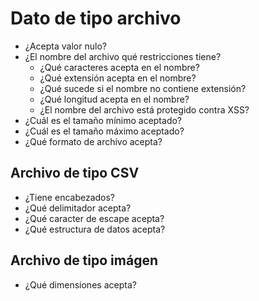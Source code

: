 <h1 id="file-data">Dato de tipo archivo</h1>

- ¿Acepta valor nulo?
- ¿El nombre del archivo qué restricciones tiene?
    - ¿Qué caracteres acepta en el nombre?
    - ¿Qué extensión acepta en el nombre?
    - ¿Qué sucede si el nombre no contiene extensión?
    - ¿Qué longitud acepta en el nombre?
    - ¿El nombre del archivo está protegido contra XSS?
- ¿Cuál es el tamaño mínimo aceptado?
- ¿Cuál es el tamaño máximo aceptado?
- ¿Qué formato de archivo acepta?

<h2 id="csv">Archivo de tipo CSV</h2>

- ¿Tiene encabezados?
- ¿Qué delimitador acepta?
- ¿Qué caracter de escape acepta?
- ¿Qué estructura de datos acepta?

<h2 id="image">Archivo de tipo imágen</h2>

- ¿Qué dimensiones acepta?